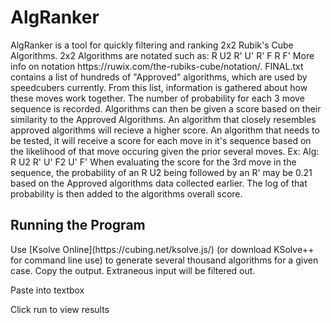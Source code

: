 <h1>AlgRanker</h1>
  AlgRanker is a tool for quickly filtering and ranking 2x2 Rubik's Cube Algorithms.
  2x2 Algorithms are notated such as:
  R U2 R' U' R' F R F'
  More info on notation https://ruwix.com/the-rubiks-cube/notation/.
FINAL.txt contains a list of hundreds of "Approved" algorithms, which are used by speedcubers currently. From this list, information is gathered about how these moves work together. The number of probability for each 3 move sequence is recorded. Algorithms can then be given a score based on their similarity to the Approved Algorithms. An algorithm that closely resembles approved algorithms will recieve a higher score. 
An algorithm that needs to be tested, it will receive a score for each move in it's sequence based on the likelihood of that move occuring given the prior several moves.
Ex:
Alg: R U2 R' U' F2 U' F' 
When evaluating the score for the 3rd move in the sequence, the probability of an R U2 being followed by an R' may be 0.21 based on the Approved algorithms data collected earlier. The log of that probability is then added to the algorithms overall score.

<h2>Running the Program</h2>
Use [Ksolve Online](https://cubing.net/ksolve.js/) (or download KSolve++ for command line use) to generate several thousand algorithms for a given case. Copy the output. Extraneous input will be filtered out.

Paste into textbox

Click run to view results
